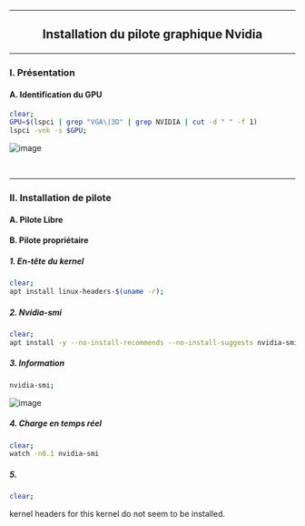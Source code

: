 -------------------------------------------------------------------------------------------------------------------------------------------------------------------------------
## <p align='center'> Installation du pilote graphique Nvidia </p>

-------------------------------------------------------------------------------------------------------------------------------------------------------------------------------
### I. Présentation
#### A. Identification du GPU
```bash
clear;
GPU=$(lspci | grep "VGA\|3D" | grep NVIDIA | cut -d " " -f 1)
lspci -vnk -s $GPU;
```

![image](https://github.com/MarcJaffre/Linux/assets/35907/a2c955ca-f89e-400b-af76-6e00f0f4d883)

<br />

-------------------------------------------------------------------------------------------------------------------------------------------------------------------------------
### II. Installation de pilote
#### A. Pilote Libre

#### B. Pilote propriétaire
##### 1. En-tête du kernel
```bash
clear;
apt install linux-headers-$(uname -r);
```

##### 2. Nvidia-smi
```bash
clear;
apt install -y --no-install-recommends --no-install-suggests nvidia-smi 1>/dev/null;
```

##### 3. Information
```bash
nvidia-smi;
```
![image](https://github.com/MarcJaffre/Linux/assets/35907/0fad553a-a4ac-457b-b3ef-48b8acf4151f)


##### 4. Charge en temps réel
```bash
clear;
watch -n0.1 nvidia-smi
```
##### 5. 
```bash
clear;
```




kernel headers for this kernel do not seem to be installed.
